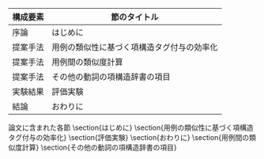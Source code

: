 構成要素 | 節のタイトル
 --- | --- 
序論 | はじめに
提案手法 | 用例の類似性に基づく項構造タグ付与の効率化
提案手法 | 用例間の類似度計算
提案手法 | その他の動詞の項構造辞書の項目
実験結果 | 評価実験
結論 | おわりに

論文に含まれた各節
\section{はじめに}
\section{用例の類似性に基づく項構造タグ付与の効率化}
\section{評価実験}
\section{おわりに}
\section{用例間の類似度計算}
\section{その他の動詞の項構造辞書の項目}
